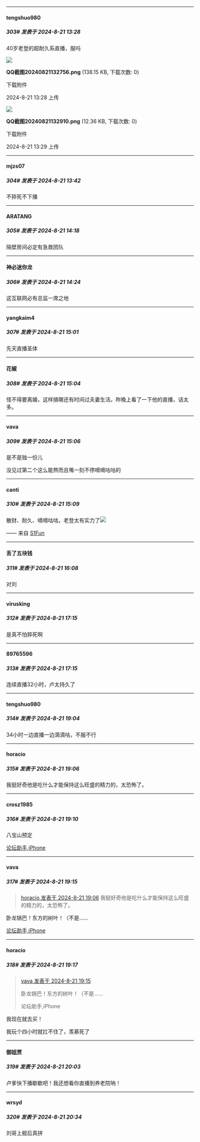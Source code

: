 ﻿
*****

####  tengshuo980  
##### 303#       发表于 2024-8-21 13:28

40岁老登的超耐久系直播，服吗

<img src="https://img.saraba1st.com/forum/202408/21/132839y91zf3iydd9933ri.png" referrerpolicy="no-referrer">

<strong>QQ截图20240821132756.png</strong> (138.15 KB, 下载次数: 0)

下载附件

2024-8-21 13:28 上传

<img src="https://img.saraba1st.com/forum/202408/21/132926umdghes0hd7dgv73.png" referrerpolicy="no-referrer">

<strong>QQ截图20240821132910.png</strong> (12.36 KB, 下载次数: 0)

下载附件

2024-8-21 13:29 上传


*****

####  mjzs07  
##### 304#       发表于 2024-8-21 13:42

不猝死不下播


*****

####  ARATANG  
##### 305#       发表于 2024-8-21 14:18

隔壁房间必定有急救团队


*****

####  神必迷你龙  
##### 306#       发表于 2024-8-21 14:24

这互联网必有总监一席之地


*****

####  yangkaim4  
##### 307#       发表于 2024-8-21 15:01

先天直播圣体

*****

####  花椒  
##### 308#       发表于 2024-8-21 15:04

怪不得要离婚，这样搞哪还有时间过夫妻生活。昨晚上看了一下他的直播，话太多。


*****

####  vava  
##### 309#       发表于 2024-8-21 15:06

是不是独一份儿

没见过第二个这么能熬而且嘴一刻不停嘀嘀咕咕的

*****

####  canti  
##### 310#       发表于 2024-8-21 15:09

散财、耐久、嘀嘀咕咕，老登太有实力了<img src="https://static.saraba1st.com/image/smiley/face2017/067.png" referrerpolicy="no-referrer">

—— 来自 [S1Fun](https://s1fun.koalcat.com)


*****

####  丢了五块钱  
##### 311#       发表于 2024-8-21 16:08

对刘    


*****

####  virusking  
##### 312#       发表于 2024-8-21 17:15

是真不怕猝死啊

*****

####  89765596  
##### 313#       发表于 2024-8-21 17:15

连续直播32小时，卢太持久了


*****

####  tengshuo980  
##### 314#       发表于 2024-8-21 19:04

34小时一边直播一边滴滴咕，不服不行

*****

####  horacio  
##### 315#       发表于 2024-8-21 19:06

我挺好奇他是吃什么才能保持这么旺盛的精力的，太恐怖了。


*****

####  crosz1985  
##### 316#       发表于 2024-8-21 19:10

八宝山预定

[论坛助手,iPhone](https://bbs.saraba1st.com/2b/forum.php?mod=viewthread&amp;tid=2029836)


*****

####  vava  
##### 317#       发表于 2024-8-21 19:15

<blockquote><a href="httphttps://bbs.saraba1st.com/2b/forum.php?mod=redirect&amp;goto=findpost&amp;pid=65971413&amp;ptid=2120716" target="_blank">horacio 发表于 2024-8-21 19:06</a>
我挺好奇他是吃什么才能保持这么旺盛的精力的，太恐怖了。</blockquote>
卧龙锅巴！东方的树叶！（不是……

[论坛助手,iPhone](https://bbs.saraba1st.com/2b/forum.php?mod=viewthread&amp;tid=2029836)

*****

####  horacio  
##### 318#       发表于 2024-8-21 19:17

<blockquote><a href="httphttps://bbs.saraba1st.com/2b/forum.php?mod=redirect&amp;goto=findpost&amp;pid=65971528&amp;ptid=2120716" target="_blank">vava 发表于 2024-8-21 19:15</a>

卧龙锅巴！东方的树叶！（不是……

论坛助手,iPhone</blockquote>
我现在就去买！

我玩个四小时就扛不住了，羡慕死了


*****

####  御姐贾  
##### 319#       发表于 2024-8-21 20:03

卢爹快下播歇歇吧！我还想看你直播到养老院呐！


*****

####  wrsyd  
##### 320#       发表于 2024-8-21 20:34

刘哥上舰后真拼

